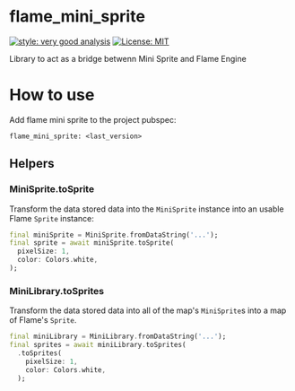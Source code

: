 # flame_mini_sprite

[![style: very good analysis][very_good_analysis_badge]][very_good_analysis_link]
[![License: MIT][license_badge]][license_link]

Library to act as a bridge betwenn Mini Sprite and Flame Engine

[license_badge]: https://img.shields.io/badge/license-MIT-blue.svg
[license_link]: https://opensource.org/licenses/MIT
[very_good_analysis_badge]: https://img.shields.io/badge/style-very_good_analysis-B22C89.svg
[very_good_analysis_link]: https://pub.dev/packages/very_good_analysis

# How to use

Add flame mini sprite to the project pubspec:

```
flame_mini_sprite: <last_version>
```

## Helpers

### MiniSprite.toSprite

Transform the data stored data into the `MiniSprite` instance into an usable Flame `Sprite` instance:

```dart
final miniSprite = MiniSprite.fromDataString('...');
final sprite = await miniSprite.toSprite(
  pixelSize: 1,
  color: Colors.white,
);
```

### MiniLibrary.toSprites

Transform the data stored data into all of the map's `MiniSprite`s into a map of Flame's `Sprite`.


```dart
final miniLibrary = MiniLibrary.fromDataString('...');
final sprites = await miniLibrary.toSprites(
  .toSprites(
    pixelSize: 1,
    color: Colors.white,
  );
```
